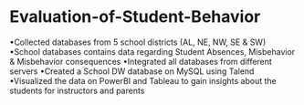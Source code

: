# Evaluation-of-Student-Behavior

•Collected databases from 5 school districts (AL, NE, NW, SE & SW)
•School databases contains data regarding Student Absences, Misbehavior & Misbehavior consequences
•Integrated all databases from different servers
•Created a School DW database on MySQL using Talend
•Visualized the data on PowerBI and Tableau to gain insights about the students for instructors and parents
